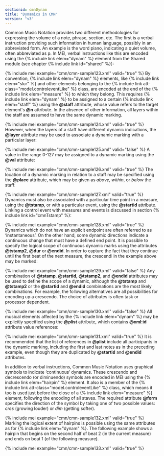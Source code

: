 ```yaml
---
sectionid: cmnDynam
title: "Dynamics in CMN"
version: "v3"
---
```


Common Music Notation provides two different methodologies for expressing the volume
of a
note, phrase, section, etc. The first is a verbal instruction providing such information
in
human language, possibly in an abbreviated form. An example is the word <span class="hi">piano</span>, indicating a quiet volume, often abbreviated as
<span class="hi">p</span>. In MEI, verbal instructions like this are encoded
using the {% include link elem="dynam" %} element from the Shared module (see chapter {% include link id="shared" %}):

{% include mei example="cmn/cmn-sample123.xml" valid="true" %}
By convention, {% include link elem="dynam" %} elements, like {% include link elem="slur" %} and
other elements belonging to the {% include link att-class="model.controleventLike" %} class,
are encoded at the end of the {% include link elem="measure" %} to which they belong. This
requires {% include link elem="dynam" %} to be assigned to a certain {% include link elem="staff" %}
using the **@staff** attribute, whose value refers to the target element's
**@n** attribute. In the absence of other information, all layers within the staff
are assumed to have the same dynamic marking.

{% include mei example="cmn/cmn-sample124.xml" valid="true" %}
However, when the layers of a staff have different dynamic indications, the
**@layer** attribute may be used to associate a dynamic marking with a particular
layer:

{% include mei example="cmn/cmn-sample125.xml" valid="false" %}
A value in the range 0-127 may be assigned to a dynamic marking using the **@val**
attribute:

{% include mei example="cmn/cmn-sample126.xml" valid="true" %}
The location of a dynamic marking in relation to a staff may be specified using the
**@place** attribute, which may be given as *above*, *within*,
or *below* the staff:

{% include mei example="cmn/cmn-sample127.xml" valid="true" %}
Dynamics must also be associated with a particular time point in a measure, using
the
**@tstamp**, or with a particular event, using the **@startid** attribute.
Linking a control event with measures and events is discussed in section {% include link id="cmnTstamp" %}:

{% include mei example="cmn/cmn-sample128.xml" valid="true" %}
Dynamics which do not have an explicit endpoint are often referred to as
‘instantaneous’. On the other hand, some dynamic directions indicate a
continuous change that must have a defined end point. It is possible to specify the
logical
scope of continuous dynamic marks using the attributes **@tstamp2**, **@dur** or
**@endid**. In order to capture the fact that they continue until the first beat of
the next measure, the crescendi in the example above may be marked:

{% include mei example="cmn/cmn-sample129.xml" valid="false" %}
Any combination of **@tstamp**, **@startid**, **@tstamp2**, and
**@endid** attributes may be used to define the scope of a dynamic, although the
**@tstamp** and **@tstamp2** or the **@startid** and **@endid**
combinations are the most likely combinations. For example, the following alternatives
are
all possibilities for encoding up a crescendo. The choice of attributes is
often task or processor dependent.

{% include mei example="cmn/cmn-sample130.xml" valid="false" %}
All musical elements affected by the {% include link elem="dynam" %} may be explicitly
specified using the **@plist** attribute, which contains **@xml:id** attribute
value references:

{% include mei example="cmn/cmn-sample131.xml" valid="true" %}
It is recommended that the list of references in **@plist** include all participants
in the dynamic marking, including the first and last notes as in the preceding example,
even
though they are duplicated by **@startid** and **@endid** attributes.

In addition to verbal instructions, Common Music Notation uses graphical symbols to
indicate ‘continuous’ dynamics. These crescendo and
decrescendo (or diminuendo) symbols are encoded in MEI using the
{% include link elem="hairpin" %} element. It also is a member of the {% include link att-class="model.controleventLike" %} class, which means it too is used just before the close of
a {% include link elem="measure" %} element, following the encoding of all staves. The required
attribute **@form** specifies the direction of the symbol by taking one of two
possible values: *cres* (growing louder) or *dim* (getting
softer).

{% include mei example="cmn/cmn-sample132.xml" valid="true" %}
Marking the logical extent of hairpins is possible using the same attributes as for
{% include link elem="dynam" %}. The following example shows a hairpin that begins on the second
half of beat 2 (in the current measure) and ends on beat 1 (of the following measure).

{% include mei example="cmn/cmn-sample133.xml" valid="true" %}
